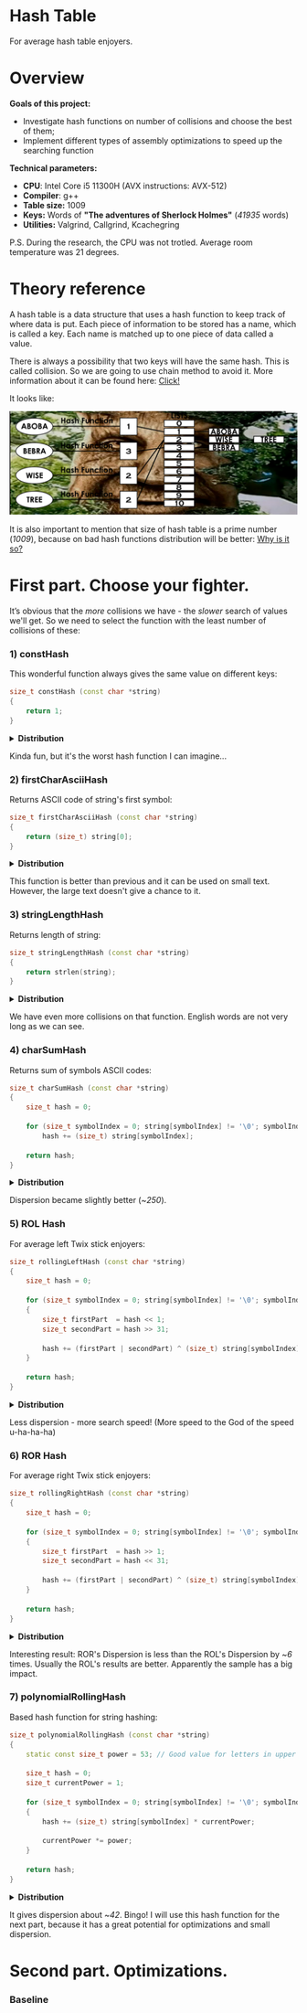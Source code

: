 # Hash Table

For average hash table enjoyers.

# Overview

**Goals of this project:**
- Investigate hash functions on number of collisions and choose the best of them;
- Implement different types of assembly optimizations to speed up the searching function

**Technical parameters:**

- **CPU**: Intel Core i5 11300H (AVX instructions: AVX-512)
- **Compiler**: g++
- **Table size:** 1009
- **Keys:** Words of __"The adventures of Sherlock Holmes"__ (*41935* words)
- **Utilities:** Valgrind, Callgrind, Kcachegring

P.S. During the research, the CPU was not trotled. Average room temperature was 21 degrees.

# Theory reference

A hash table is a data structure that uses a hash function to keep track of where data is put. Each piece of information to be stored has a name, which is called a key. Each name is matched up to one piece of data called a value.

There is always a possibility that two keys will have the same hash. This is called collision. So we are going to use chain method to avoid it. More information about it can be found here: [Click!](https://www.geeksforgeeks.org/separate-chaining-collision-handling-technique-in-hashing/)

It looks like:

<img src = Data/hashTable.png>

It is also important to mention that size of hash table is a prime number (*1009*), because on bad hash functions distribution will be better: [Why is it so?](https://ru.stackoverflow.com/questions/1470263/%D0%9E%D0%B1%D1%8F%D0%B7%D0%B0%D1%82%D0%B5%D0%BB%D1%8C%D0%BD%D0%BE-%D0%BB%D0%B8-%D0%B4%D0%B5%D0%BB%D0%B0%D1%82%D1%8C-%D0%BC%D0%B0%D0%BA%D1%81%D0%B8%D0%BC%D0%B0%D0%BB%D1%8C%D0%BD%D1%8B%D0%B9-%D1%80%D0%B0%D0%B7%D0%BC%D0%B5%D1%80-%D1%85%D1%8D%D1%88-%D1%82%D0%B0%D0%B1%D0%BB%D0%B8%D1%86%D1%8B-%D0%BF%D1%80%D0%BE%D1%81%D1%82%D1%8B%D0%BC-%D1%87%D0%B8%D1%81%D0%BB%D0%BE%D0%BC)

# First part. Choose your fighter.

It’s obvious that the *more* collisions we have - the *slower* search of values we'll get. So we need to select the function with the least number of collisions of these:

### 1) constHash

This wonderful function always gives the same value on different keys:

```C++
size_t constHash (const char *string)
{
    return 1;
}
```

<details>
<summary> <b> Distribution </b> </summary>
<img src = Data/constHash.png>
</details>

Kinda fun, but it's the worst hash function I can imagine...

### 2) firstCharAsciiHash
Returns ASCII code of string's first symbol:

```C++
size_t firstCharAsciiHash (const char *string)
{
    return (size_t) string[0];
}
```

<details>
<summary> <b> Distribution </b> </summary>
<img src = Data/firstCharAsciiCodeHash.png>
</details>

This function is better than previous and it can be used on small text. However, the large text doesn't give a chance to it.

### 3) stringLengthHash
Returns length of string:

```C++
size_t stringLengthHash (const char *string)
{
    return strlen(string);
}
```

<details>
<summary> <b> Distribution </b> </summary>
<img src = Data/stringLengthHash.png>
</details>

We have even more collisions on that function. English words are not very long as we can see.

### 4) charSumHash
Returns sum of symbols ASCII codes:

```C++
size_t charSumHash (const char *string)
{
    size_t hash = 0;

    for (size_t symbolIndex = 0; string[symbolIndex] != '\0'; symbolIndex++)
        hash += (size_t) string[symbolIndex];
    
    return hash;
}
```

<details>
<summary> <b> Distribution </b> </summary>
<img src = Data/charAsciiCodesSumHash.png>
</details>

Dispersion became slightly better (~*250*).

### 5) ROL Hash
For average left Twix stick enjoyers:

```C++
size_t rollingLeftHash (const char *string)
{
    size_t hash = 0;

    for (size_t symbolIndex = 0; string[symbolIndex] != '\0'; symbolIndex++)
    {
        size_t firstPart  = hash << 1;
        size_t secondPart = hash >> 31;

        hash += (firstPart | secondPart) ^ (size_t) string[symbolIndex];
    }

    return hash;
}
```

<details>
<summary> <b> Distribution </b> </summary>
<img src = Data/rolHash.png>
</details>

Less dispersion - more search speed! (More speed to the God of the speed u-ha-ha-ha)

### 6) ROR Hash
For average right Twix stick enjoyers:

```C++
size_t rollingRightHash (const char *string)
{
    size_t hash = 0;

    for (size_t symbolIndex = 0; string[symbolIndex] != '\0'; symbolIndex++)
    {
        size_t firstPart  = hash >> 1;
        size_t secondPart = hash << 31;

        hash += (firstPart | secondPart) ^ (size_t) string[symbolIndex];
    }

    return hash;
}
```

<details>
<summary> <b> Distribution </b> </summary>
<img src = Data/rorHash.png>
</details>

Interesting result: ROR's Dispersion is less than the ROL's Dispersion by ~*6* times. Usually the ROL's results are better. Apparently the sample has a big impact.

### 7) polynomialRollingHash
Based hash function for string hashing:

```C++
size_t polynomialRollingHash (const char *string)
{
    static const size_t power = 53; // Good value for letters in upper and lower cases

    size_t hash = 0;
    size_t currentPower = 1;

    for (size_t symbolIndex = 0; string[symbolIndex] != '\0'; symbolIndex++)
    {
        hash += (size_t) string[symbolIndex] * currentPower;

        currentPower *= power;
    }

    return hash;
}
```

<details>
<summary> <b> Distribution </b> </summary>
<img src = Data/polynomialRollingHash.png>
</details>

It gives dispersion about ~*42*. Bingo! I will use this hash function for the next part, because it has a great potential for optimizations and small dispersion.

# Second part. Optimizations.

### Baseline


